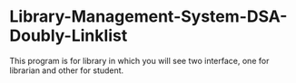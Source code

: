 # Library-Management-System-DSA-Doubly-Linklist
This program is for library in which you will see two interface, one for librarian and other for student.
